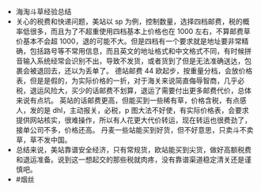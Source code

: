 - 海淘斗草经验总结
- 关心的税费和快递问题，美站以 sp 为例，控制数量，选择四档邮费，税的概率低很多，而且为了不超重使用四档基本上价格也在 1000 左右，不算邮费草价基本不会超 1000，退的可能不大。但是四档有一个要求就是地址要非常精确，包括路号等不常用信息，而且英文的地址格式和中文格式不同，有时候拼音输入系统经常会识别不出，导致不发货，或者货到了但是无法准确送达，包裹会被退回去，还以为丢单了。
  德站邮费 44 欧起步，按重量分档，会放价格表，但是是假的，为实际价格的一折，对于海关来说简直侮辱智商，几乎必税，退运风险大，买少的话邮费不划算，退运了需要付出更多邮费代价，总体来说有点坑。
  英站的话邮费更高，但能买到一些稀有草，价格含税，有点感人，发的是 dhl，主动报关，必税，p 图大法不好使，有实际价格表，会要求提供网站核实，很难操作，所以有人花更大代价转运，现在转运也很费劲了，接单公司不多，价格还高。
  丹麦一些站能买到好货，但不好意思，只卖斗不卖草，草不发中国。
- 总结来说，美站靠谱安全经济，只有常规货，欧站能买到尖货，做好高额税费和退运准备。说到这一想起交的那些税就肉疼，没有靠谱渠道稳定清关还是谨慎吧。<span style="font-size:1.1em;"></span>
- #烟丝